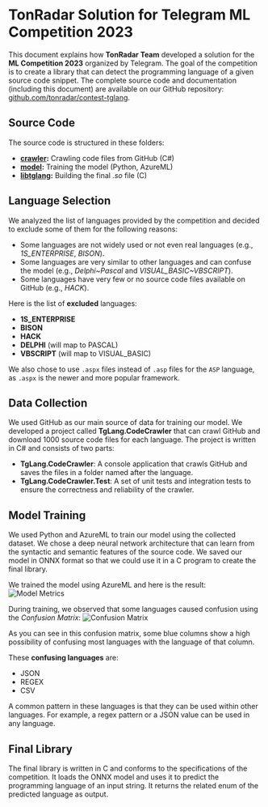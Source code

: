 # TonRadar Solution for Telegram ML Competition 2023
This document explains how **TonRadar Team** developed a solution for the **ML Competition 2023** organized by Telegram. The goal of the competition is to create a library that can detect the programming language of a given source code snippet. The complete source code and documentation (including this document) are available on our GitHub repository: [github.com/tonradar/contest-tglang](^1^).

## Source Code
The source code is structured in these folders:
 - **[crawler](https://github.com/tonradar/contest-tglang/tree/main/src/crawler):** Crawling code files from GitHub (C#)
 - **[model](https://github.com/tonradar/contest-tglang/tree/main/src/model):** Training the model (Python, AzureML)
 - **[libtglang](https://github.com/tonradar/contest-tglang/tree/main/src/libtglang):** Building the final *.so* file (C)

## Language Selection
We analyzed the list of languages provided by the competition and decided to exclude some of them for the following reasons:
 - Some languages are not widely used or not even real languages (e.g., *1S_ENTERPRISE*, *BISON*).
 - Some languages are very similar to other languages and can confuse the model (e.g., *Delphi~Pascal* and *VISUAL_BASIC~VBSCRIPT*).
 - Some languages have very few or no source code files available on GitHub (e.g., *HACK*).

 Here is the list of **excluded** languages:
 - **1S_ENTERPRISE**
 - **BISON**
 - **HACK**
 - **DELPHI** (will map to PASCAL)
 - **VBSCRIPT** (will map to VISUAL_BASIC)
  
We also chose to use `.aspx` files instead of `.asp` files for the `ASP` language, as `.aspx` is the newer and more popular framework.

 ## Data Collection
We used GitHub as our main source of data for training our model. We developed a project called **TgLang.CodeCrawler** that can crawl GitHub and download 1000 source code files for each language. The project is written in C# and consists of two parts:
  - **TgLang.CodeCrawler**: A console application that crawls GitHub and saves the files in a folder named after the language.
  - **TgLang.CodeCrawler.Test**: A set of unit tests and integration tests to ensure the correctness and reliability of the crawler.

  ## Model Training
We used Python and AzureML to train our model using the collected dataset. We chose a deep neural network architecture that can learn from the syntactic and semantic features of the source code. We saved our model in ONNX format so that we could use it in a C program to create the final library.

We trained the model using AzureML and here is the result:
![Model Metrics](https://github.com/tonradar/contest-tglang/assets/5070766/bc169a40-ab77-480c-9997-9c1e9ba0c0fd)


During training, we observed that some languages caused confusion using the *Confusion Matrix*:
![Confusion Matrix](https://github.com/tonradar/contest-tglang/assets/5070766/eb391d21-f784-4fe9-82c2-08f411e63c0f)

As you can see in this confusion matrix, some blue columns show a high possibility of confusing most languages with the language of that column. 

These **confusing languages** are:
 - JSON
 - REGEX
 - CSV

A common pattern in these languages is that they can be used within other languages. For example, a regex pattern or a JSON value can be used in any language.

## Final Library
The final library is written in C and conforms to the specifications of the competition. It loads the ONNX model and uses it to predict the programming language of an input string. It returns the related enum of the predicted language as output.


